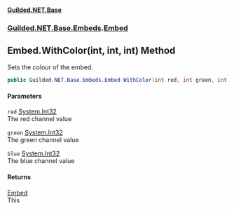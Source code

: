 
#### [Guilded.NET.Base](index 'index')
### [Guilded.NET.Base.Embeds](index#Guilded_NET_Base_Embeds 'Guilded.NET.Base.Embeds').[Embed](Embed 'Guilded.NET.Base.Embeds.Embed')
## Embed.WithColor(int, int, int) Method
Sets the colour of the embed.  
```csharp
public Guilded.NET.Base.Embeds.Embed WithColor(int red, int green, int blue);
```

#### Parameters
<a name='Guilded_NET_Base_Embeds_Embed_WithColor(int_int_int)_red'></a>
`red` [System.Int32](https://docs.microsoft.com/en-us/dotnet/api/System.Int32 'System.Int32')  
The red channel value
  
<a name='Guilded_NET_Base_Embeds_Embed_WithColor(int_int_int)_green'></a>
`green` [System.Int32](https://docs.microsoft.com/en-us/dotnet/api/System.Int32 'System.Int32')  
The green channel value
  
<a name='Guilded_NET_Base_Embeds_Embed_WithColor(int_int_int)_blue'></a>
`blue` [System.Int32](https://docs.microsoft.com/en-us/dotnet/api/System.Int32 'System.Int32')  
The blue channel value
  

#### Returns
[Embed](Embed 'Guilded.NET.Base.Embeds.Embed')  
This
